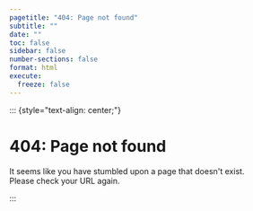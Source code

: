 ```yaml
---
pagetitle: "404: Page not found"
subtitle: ""
date: ""
toc: false
sidebar: false
number-sections: false
format: html
execute:
  freeze: false
---
```


::: {style="text-align: center;"}

# 404: Page not found

It seems like you have stumbled upon a page that doesn't exist.  
Please check your URL again.

:::
